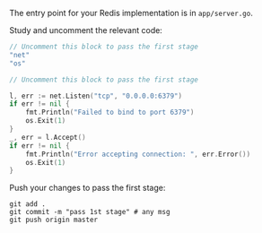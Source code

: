 The entry point for your Redis implementation is in `app/server.go`.

Study and uncomment the relevant code: 

```go
// Uncomment this block to pass the first stage
"net"
"os"
```

```go
// Uncomment this block to pass the first stage

l, err := net.Listen("tcp", "0.0.0.0:6379")
if err != nil {
	fmt.Println("Failed to bind to port 6379")
	os.Exit(1)
}
_, err = l.Accept()
if err != nil {
	fmt.Println("Error accepting connection: ", err.Error())
	os.Exit(1)
}
```

Push your changes to pass the first stage:

```
git add .
git commit -m "pass 1st stage" # any msg
git push origin master
```

